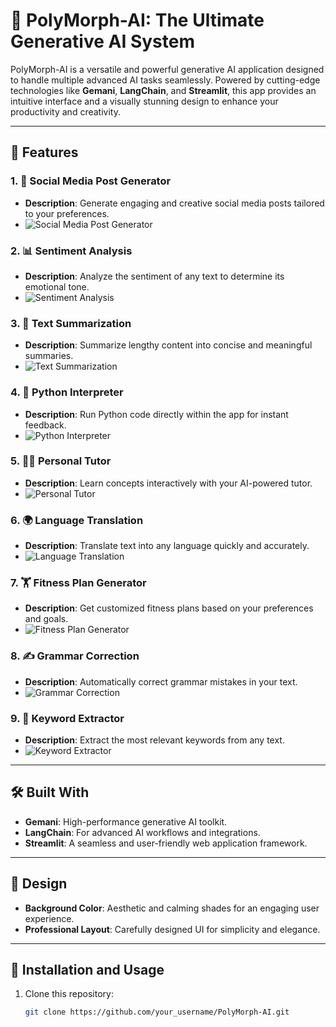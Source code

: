 # 🌟 PolyMorph-AI: The Ultimate Generative AI System

PolyMorph-AI is a versatile and powerful generative AI application designed to handle multiple advanced AI tasks seamlessly. Powered by cutting-edge technologies like **Gemani**, **LangChain**, and **Streamlit**, this app provides an intuitive interface and a visually stunning design to enhance your productivity and creativity.

---

## 🚀 Features

### 1. 🎨 Social Media Post Generator
- **Description**: Generate engaging and creative social media posts tailored to your preferences.
- ![Social Media Post Generator](<insert_image_url_here>)

### 2. 📊 Sentiment Analysis
- **Description**: Analyze the sentiment of any text to determine its emotional tone.
- ![Sentiment Analysis](<insert_image_url_here>)

### 3. 📝 Text Summarization
- **Description**: Summarize lengthy content into concise and meaningful summaries.
- ![Text Summarization](<insert_image_url_here>)

### 4. 🐍 Python Interpreter
- **Description**: Run Python code directly within the app for instant feedback.
- ![Python Interpreter](<insert_image_url_here>)

### 5. 👨‍🏫 Personal Tutor
- **Description**: Learn concepts interactively with your AI-powered tutor.
- ![Personal Tutor](<insert_image_url_here>)

### 6. 🌍 Language Translation
- **Description**: Translate text into any language quickly and accurately.
- ![Language Translation](<insert_image_url_here>)

### 7. 🏋️ Fitness Plan Generator
- **Description**: Get customized fitness plans based on your preferences and goals.
- ![Fitness Plan Generator](<insert_image_url_here>)

### 8. ✍️ Grammar Correction
- **Description**: Automatically correct grammar mistakes in your text.
- ![Grammar Correction](<insert_image_url_here>)

### 9. 🔑 Keyword Extractor
- **Description**: Extract the most relevant keywords from any text.
- ![Keyword Extractor](<insert_image_url_here>)

---

## 🛠️ Built With

- **Gemani**: High-performance generative AI toolkit.
- **LangChain**: For advanced AI workflows and integrations.
- **Streamlit**: A seamless and user-friendly web application framework.

---

## 🎨 Design

- **Background Color**: Aesthetic and calming shades for an engaging user experience.
- **Professional Layout**: Carefully designed UI for simplicity and elegance.

---

## 🔗 Installation and Usage

1. Clone this repository:  
   ```bash
   git clone https://github.com/your_username/PolyMorph-AI.git

